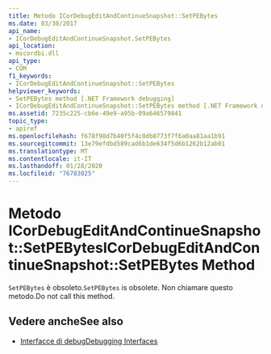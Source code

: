 ```yaml
---
title: Metodo ICorDebugEditAndContinueSnapshot::SetPEBytes
ms.date: 03/30/2017
api_name:
- ICorDebugEditAndContinueSnapshot.SetPEBytes
api_location:
- mscordbi.dll
api_type:
- COM
f1_keywords:
- ICorDebugEditAndContinueSnapshot::SetPEBytes
helpviewer_keywords:
- SetPEBytes method [.NET Framework debugging]
- ICorDebugEditAndContinueSnapshot::SetPEBytes method [.NET Framework debugging]
ms.assetid: 7235c225-cb6e-49e9-a95b-09a646579841
topic_type:
- apiref
ms.openlocfilehash: f678f98d7b40f5f4c0db8773f7f6a0aa81aa1b91
ms.sourcegitcommit: 13e79efdbd589cad6b1de634f5d6b1262b12ab01
ms.translationtype: MT
ms.contentlocale: it-IT
ms.lasthandoff: 01/28/2020
ms.locfileid: "76783025"
---
```

# <a name="icordebugeditandcontinuesnapshotsetpebytes-method"></a><span data-ttu-id="89acc-102">Metodo ICorDebugEditAndContinueSnapshot::SetPEBytes</span><span class="sxs-lookup"><span data-stu-id="89acc-102">ICorDebugEditAndContinueSnapshot::SetPEBytes Method</span></span>
<span data-ttu-id="89acc-103">`SetPEBytes` è obsoleto.</span><span class="sxs-lookup"><span data-stu-id="89acc-103">`SetPEBytes` is obsolete.</span></span> <span data-ttu-id="89acc-104">Non chiamare questo metodo.</span><span class="sxs-lookup"><span data-stu-id="89acc-104">Do not call this method.</span></span>  
  
## <a name="see-also"></a><span data-ttu-id="89acc-105">Vedere anche</span><span class="sxs-lookup"><span data-stu-id="89acc-105">See also</span></span>

- [<span data-ttu-id="89acc-106">Interfacce di debug</span><span class="sxs-lookup"><span data-stu-id="89acc-106">Debugging Interfaces</span></span>](debugging-interfaces.md)
